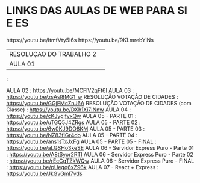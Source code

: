 

<h1>LINKS DAS AULAS DE WEB PARA SI E ES</h1>

<table>
	<tr>
		<td>
			RESOLUÇÃO DO TRABALHO 2
		</td>
			https://youtu.be/ItmfVty5I6s
		<td>
		</td>
	</tr>
	<tr>
		<td>
			AULA 01
		</td>
			https://youtu.be/9KLmrebYlNs
		<td>
		</td>
	</tr>
</table>

 : 

AULA 02 : https://youtu.be/MCFlV2qFt6I
AULA 03 : https://youtu.be/zsAsl8MG1_w
RESOLUÇÃO VOTAÇÃO DE CIDADES : https://youtu.be/GGjFMcZnJ6A
RESOLUÇÃO VOTAÇÃO DE CIDADES (com Classe) : https://youtu.be/DXh1Xi7INnw
AULA 04 : https://youtu.be/cKJygjfyxQw
AULA 05 - PARTE 01 : https://youtu.be/uTGQ5J4ZRgs
AULA 05 - PARTE 02 : https://youtu.be/6w0KJ9DO8KM
AULA 05 - PARTE 03 : https://youtu.be/NZ83flGr4do
AULA 05 - PARTE 04 : https://youtu.be/ans1sTxJxFg
AULA 05 - PARTE 05 - FINAL : https://youtu.be/aLGSHo3keSE
AULA 06 - Servidor Express Puro - Parte 01 : https://youtu.be/A8tSyor2RTI
AULA 06 - Servidor Express Puro - Parte 02 : https://youtu.be/rEcCgTZkWQw
AULA 06 - Servidor Express Puro - FINAL : https://youtu.be/pUegq6xZ96k
AULA 07 - React + Express : https://youtu.be/JkGvGmI7vds
